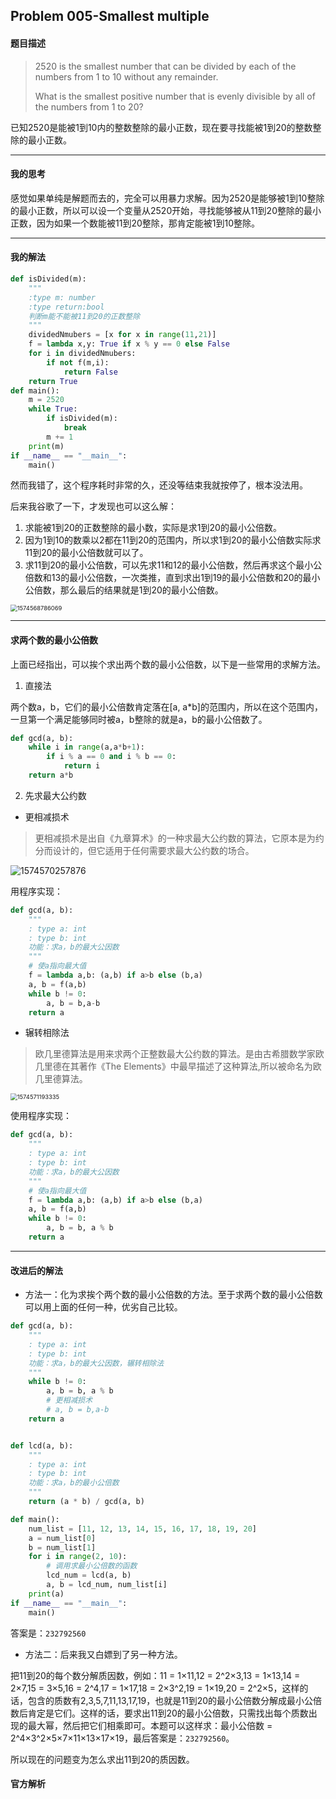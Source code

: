 ## Problem 005-Smallest multiple

#### 题目描述

>2520 is the smallest number that can be divided by each of the numbers from 1 to 10 without any remainder.
>
>What is the smallest positive number that is evenly divisible by all of the numbers from 1 to 20?

已知2520是能被1到10内的整数整除的最小正数，现在要寻找能被1到20的整数整除的最小正数。

---

#### 我的思考

感觉如果单纯是解题而去的，完全可以用暴力求解。因为2520是能够被1到10整除的最小正数，所以可以设一个变量从2520开始，寻找能够被从11到20整除的最小正数，因为如果一个数能被11到20整除，那肯定能被1到10整除。

----

#### 我的解法

```python
def isDivided(m):
    """
    :type m: number
    :type return:bool
    判断m能不能被11到20的正数整除
    """
    dividedNmubers = [x for x in range(11,21)]
    f = lambda x,y: True if x % y == 0 else False
    for i in dividedNmubers:
        if not f(m,i):
            return False
    return True
def main():
    m = 2520
    while True:
        if isDivided(m):
            break
        m += 1
    print(m)
if __name__ == "__main__":
    main()
```

然而我错了，这个程序耗时非常的久，还没等结束我就按停了，根本没法用。

后来我谷歌了一下，才发现也可以这么解：

1. 求能被1到20的正数整除的最小数，实际是求1到20的最小公倍数。
2. 因为1到10的数乘以2都在11到20的范围内，所以求1到20的最小公倍数实际求11到20的最小公倍数就可以了。
3. 求11到20的最小公倍数，可以先求11和12的最小公倍数，然后再求这个最小公倍数和13的最小公倍数，一次类推，直到求出1到19的最小公倍数和20的最小公倍数，那么最后的结果就是1到20的最小公倍数。

<img src="C:\Users\蔡\AppData\Roaming\Typora\typora-user-images\1574568786069.png" alt="1574568786069" style="zoom:67%;" />

----

#### 求两个数的最小公倍数

上面已经指出，可以挨个求出两个数的最小公倍数，以下是一些常用的求解方法。

1. 直接法

两个数a，b，它们的最小公倍数肯定落在[a, a*b]的范围内，所以在这个范围内，一旦第一个满足能够同时被a，b整除的就是a，b的最小公倍数了。

```python
def gcd(a, b):
    while i in range(a,a*b+1):
        if i % a == 0 and i % b == 0:
            return i
    return a*b
```



2. 先求最大公约数

* 更相减损术

> 更相减损术是出自《九章算术》的一种求最大公约数的算法，它原本是为约分而设计的，但它适用于任何需要求最大公约数的场合。

![1574570257876](C:\Users\蔡\AppData\Roaming\Typora\typora-user-images\1574570257876.png)

用程序实现：

```python
def gcd(a, b):
    """
    : type a: int
    : type b: int
    功能：求a，b的最大公因数
    """
    # 使a指向最大值
    f = lambda a,b: (a,b) if a>b else (b,a)
    a, b = f(a,b)
    while b != 0:
    	a, b = b,a-b
    return a
```



* 辗转相除法

> 欧几里德算法是用来求两个正整数最大公约数的算法。是由古希腊数学家欧几里德在其著作《The Elements》中最早描述了这种算法,所以被命名为欧几里德算法。 

<img src="C:\Users\蔡\AppData\Roaming\Typora\typora-user-images\1574571193335.png" alt="1574571193335" style="zoom:67%;" />

使用程序实现：

```python
def gcd(a, b):
    """
    : type a: int
    : type b: int
    功能：求a，b的最大公因数
    """
    # 使a指向最大值
    f = lambda a,b: (a,b) if a>b else (b,a)
    a, b = f(a,b)
    while b != 0:
    	a, b = b, a % b
    return a
```



----

#### 改进后的解法

* 方法一：化为求挨个两个数的最小公倍数的方法。至于求两个数的最小公倍数可以用上面的任何一种，优劣自己比较。

```python
def gcd(a, b):
    """
    : type a: int
    : type b: int
    功能：求a，b的最大公因数，辗转相除法
    """
    while b != 0:
        a, b = b, a % b
        # 更相减损术
        # a, b = b,a-b
    return a


def lcd(a, b):
    """
    : type a: int
    : type b: int
    功能：求a，b的最小公倍数
    """
    return (a * b) / gcd(a, b)

def main():
    num_list = [11, 12, 13, 14, 15, 16, 17, 18, 19, 20]
    a = num_list[0]
    b = num_list[1]
    for i in range(2, 10):
        # 调用求最小公倍数的函数
        lcd_num = lcd(a, b)
        a, b = lcd_num, num_list[i]
    print(a)
if __name__ == "__main__":
    main()
```

答案是：` 232792560 `

* 方法二：后来我又白嫖到了另一种方法。

把11到20的每个数分解质因数，例如：11 = 1×11,12 = 2^2×3,13 = 1×13,14 = 2×7,15 = 3×5,16 = 2^4,17 = 1×17,18 = 2×3^2,19 = 1×19,20 = 2^2×5，这样的话，包含的质数有2,3,5,7,11,13,17,19，也就是11到20的最小公倍数分解成最小公倍数后肯定是它们。这样的话，要求出11到20的最小公倍数，只需找出每个质数出现的最大幂，然后把它们相乘即可。本题可以这样求：最小公倍数 = 2^4×3^2×5×7×11×13×17×19，最后答案是：` 232792560 `。

所以现在的问题变为怎么求出11到20的质因数。

#### 官方解析





